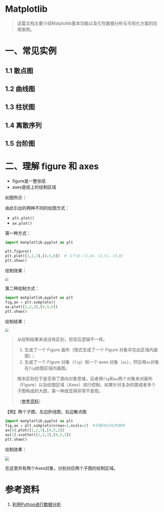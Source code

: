 # Matplotlib

> 这篇文档主要介绍Matplotlib基本功能以及它在数据分析与可视化方面的应用案例。



# 一、常见实例

## 1.1 散点图



## 1.2 曲线图



## 1.3 柱状图



## 1.4 离散序列



## 1.5 台阶图



# 二、理解 figure 和 axes

* figure是一整张纸
* axes是纸上的绘制区域

如图所示：



由此引出的两种不同的绘图方式：

* `plt.plot()`
* `ax.plot()`

第一种方式：

```python
import matplotlib.pyplot as plt

plt.figure()
plt.plot([1,2,3],[4,5,6])  # 三个点：(1,4)，(2,5)，(3,6)
plt.show()
```

绘制效果：

<img src="E:\GitHub\Blog_Material\ML\Images\001.png" style="zoom: 67%;" />

第二种绘制方式：

```python
import matplotlib.pyplot as plt
fig,ax = plt.subplots()
ax.plot([1,2,3],[4,5,6])
plt.show()
```

绘制结果：

<img src="E:\GitHub\Blog_Material\ML\Images\001.png" style="zoom:67%;" />

>从绘制结果来说没有区别，但背后逻辑不一样。
>
>1. 生成了一个 Figure 画布（隐式生成了一个 Figure 对象并在此区域内画图）；
>2. 生成了一个 Figure 对象（`fig`）和一个 axes 对象（`ax`），然后用`ax`对象在`fig`绘图区域内画图。
>
>根本区别在于是否用了面向对象思维，后者用`fig`和`ax`两个对象来对画布（Figure）以及绘图区域（Axes）进行控制。如果针对复杂的图或者多个子图构成的大图，第一种就显得非常不直观。
>
>（[参考资料](https://cloud.tencent.com/developer/article/1790549)）

【例】两个子图，左边折线图，右边散点图

```python
import matplotlib.pyplot as plt
fig,ax = plt.subplots(nrows=1,ncols=2)  #子图为1行2列排列
ax[0].plot([1,2,3],[4,5,2])
ax[1].scatter([1,2,3],[4,5,2])
plt.show()
```

绘制效果：

<img src="E:\GitHub\Blog_Material\ML\Images\002.png" style="zoom: 80%;" />

在这里共有两个Axes对象，分别对应两个子图的绘制区域。

# 参考资料

1. [利用Python进行数据分析](https://wesmckinney.com/book/)